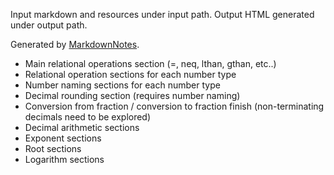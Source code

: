 Input markdown and resources under input path.
Output HTML generated under output path.

Generated by [MarkdownNotes](https://github.com/offbynull/markdown-notes).

* Main relational operations section (=, neq, lthan, gthan, etc..)
* Relational operation sections for each number type
* Number naming sections for each number type
* Decimal rounding section (requires number naming)
* Conversion from fraction / conversion to fraction finish (non-terminating decimals need to be explored)
* Decimal arithmetic sections
* Exponent sections
* Root sections
* Logarithm sections